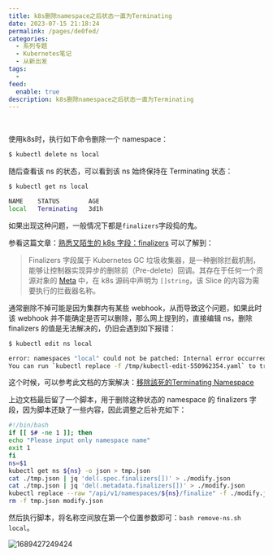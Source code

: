 ```yaml
---
title: k8s删除namespace之后状态一直为Terminating
date: 2023-07-15 21:18:24
permalink: /pages/de0fed/
categories:
  - 系列专题
  - Kubernetes笔记
  - 从新出发
tags:
  -
feed:
  enable: true
description: k8s删除namespace之后状态一直为Terminating
---
```


<br><ArticleTopAd></ArticleTopAd>



使用k8s时，执行如下命令删除一个 namespace：

```sh
$ kubectl delete ns local
```

随后查看该 ns 的状态，可以看到该 ns 始终保持在 Terminating 状态：

```sh
$ kubectl get ns local

NAME    STATUS        AGE
local   Terminating   3d1h
```

如果出现这种问题，一般情况下都是`finalizers`字段捣的鬼。

参看这篇文章：[熟悉又陌生的 k8s 字段：finalizers](https://developer.aliyun.com/article/772044) 可以了解到：

> Finalizers 字段属于 Kubernetes GC 垃圾收集器，是一种删除拦截机制，能够让控制器实现异步的删除前（Pre-delete）回调。其存在于任何一个资源对象的 [Meta](https://github.com/kubernetes/apimachinery/blob/master/pkg/apis/meta/v1/types.go#L246) 中，在 k8s 源码中声明为 `[]string`，该 Slice 的内容为需要执行的拦截器名称。

通常删除不掉可能是因为集群内有某些 webhook，从而导致这个问题，如果此时该 webhook 并不能确定是否可以删除，那么网上提到的，直接编辑 ns，删除 finalizers 的值是无法解决的，仍旧会遇到如下报错：

```sh
$ kubectl edit ns local

error: namespaces "local" could not be patched: Internal error occurred: failed calling webhook "rancherauth.cattle.io": Post "https://rancher-webhook.cattle-system.svc:443/v1/webhook/validation?timeout=10s": no endpoints available for service "rancher-webhook"
You can run `kubectl replace -f /tmp/kubectl-edit-550962354.yaml` to try this update again.
```

这个时候，可以参考此文档的方案解决：[移除該死的Terminating Namespace](https://medium.com/%E8%BC%95%E9%AC%86%E5%B0%8F%E5%93%81-pks%E8%88%87k8s%E7%9A%84%E9%BB%9E%E6%BB%B4/%E7%A7%BB%E9%99%A4%E8%A9%B2%E6%AD%BB%E7%9A%84terminating-namespace-c6594ebe351)

上边文档最后留了一个脚本，用于删除这种状态的 namespace 的 finalizers 字段，因为脚本还缺了一些内容，因此调整之后补充如下：

```sh
#!/bin/bash
if [[ $# -ne 1 ]]; then
echo "Please input only namespace name"
exit 1
fi
ns=$1
kubectl get ns ${ns} -o json > tmp.json
cat ./tmp.json | jq 'del(.spec.finalizers[])' > ./modify.json
cat ./tmp.json | jq 'del(.metadata.finalizers[])' > ./modify.json
kubectl replace --raw "/api/v1/namespaces/${ns}/finalize" -f ./modify.json
rm -f tmp.json modify.json
```

然后执行脚本，将名称空间放在第一个位置参数即可：`bash remove-ns.sh local`。

![1689427249424](https://t.eryajf.net/imgs/2023/07/1689427249424.jpg)

<br><ArticleTopAd></ArticleTopAd>
